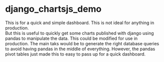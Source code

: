 # django_chartsjs_demo
This is for a quick and simple dashboard. This is not ideal for anything in production.  
But this is useful to quickly get some charts published with django using pandas to manipulate the data.
This could be modified for use in production.  The main taks would be to generate the right database 
queries to avoid having pandas in the middle of everything.  However, the pandas pivot tables just made
this to easy to pass up for a quick dashboard.
